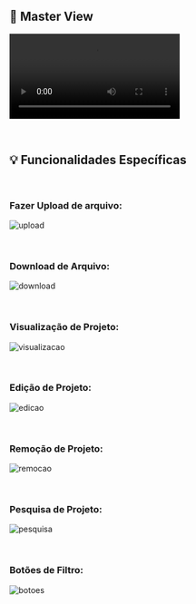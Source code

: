 ## 🔎 Master View

<video src="https://github.com/user-attachments/assets/0bc8717a-bb9c-45f8-8eb1-61663d9e8785"></video>

<br>


## 💡 Funcionalidades Específicas

<br>

### Fazer Upload de arquivo:

![upload](https://github.com/user-attachments/assets/155a2ca7-b081-48f1-9068-1da580bb2790)


<br>

### Download de Arquivo:

![download](https://github.com/user-attachments/assets/cdf3d4d6-68cc-46ac-882d-c29846f12e73)


<br>

### Visualização de Projeto:

![visualizacao](https://github.com/user-attachments/assets/47dfb0dc-29fe-4fee-8114-1c19ef604763)


<br>

### Edição de Projeto:

![edicao](https://github.com/user-attachments/assets/178e6765-2d7c-482e-852d-f459ccf15913)


<br>

### Remoção de Projeto:

![remocao](https://github.com/user-attachments/assets/c522ff97-ef8d-4093-a856-65101e7612b4)


<br>

### Pesquisa de Projeto:

![pesquisa](https://github.com/user-attachments/assets/d36e4a3b-3354-468c-8ae8-abe9d3e32938)


<br>

### Botões de Filtro:

![botoes](https://github.com/user-attachments/assets/4ca7b3c8-0f32-4934-8c8c-97f7cab31181)


<br>





